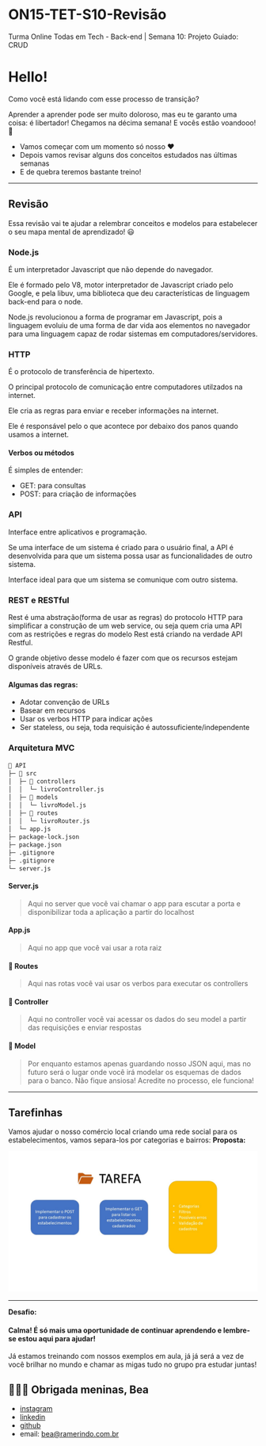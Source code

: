# ON15-TET-S10-Revisão
Turma Online Todas em Tech - Back-end | Semana 10: Projeto Guiado: CRUD

# Hello!

Como você está lidando com esse processo de transição? 

Aprender a aprender pode ser muito doloroso, mas eu te garanto uma coisa: é libertador! Chegamos na décima semana! E vocês estão voandooo!  🚀

* Vamos começar com um momento só nosso ❤️
* Depois vamos revisar alguns dos conceitos estudados nas últimas semanas
* E de quebra teremos bastante treino!

---

## Revisão

Essa revisão vai te ajudar a relembrar conceitos e modelos para estabelecer o seu mapa mental de aprendizado! 😃

### Node.js

É um interpretador Javascript que não depende do navegador. 

Ele é formado pelo V8, motor interpretador de Javascript criado pelo Google, e pela libuv, uma biblioteca que deu características de linguagem back-end para o node.

Node.js revolucionou a forma de programar em Javascript, pois a linguagem evoluiu de uma forma de dar vida aos elementos no navegador para uma linguagem capaz de rodar sistemas em computadores/servidores.

### HTTP

É o protocolo de transferência de hipertexto. 

O principal protocolo de comunicação entre computadores utilzados na internet.

Ele cria as regras para enviar e receber informações na internet.

Ele é responsável pelo o que acontece por debaixo dos panos quando usamos a internet.

#### Verbos ou métodos

É simples de entender:

* GET: para consultas
* POST: para criação de informações




### API

Interface entre aplicativos e programação.

Se uma interface de um sistema é criado para o usuário final, a API é desenvolvida para que um sistema possa usar as funcionalidades de outro sistema.

Interface ideal para que um sistema se comunique com outro sistema.

### REST e RESTful

Rest é uma abstração(forma de usar as regras) do protocolo HTTP para simplificar a construção de um web service, ou seja quem cria uma API com as restrições e regras do modelo Rest está criando na verdade API Restful.

O grande objetivo desse modelo é fazer com que os recursos estejam disponíveis através de URLs.

#### Algumas das regras: 

* Adotar convenção de URLs
* Basear em recursos
* Usar os verbos HTTP para indicar ações
* Ser stateless, ou seja, toda requisição é autossuficiente/independente

### Arquitetura MVC
```
📂 API     
├─ 📂 src                       
│  ├─ 📂 controllers            
│  │  └─ livroController.js          
│  ├─ 📂 models                 
│  │  └─ livroModel.js      
│  ├─ 📂 routes                 
│  │  └─ livroRouter.js      
│  └─ app.js                 
├─ package-lock.json         
├─ package.json  
├─ .gitignore 
├─ .gitignore              
└─ server.js
```

#### Server.js
> Aqui no server que você vai chamar o app para escutar a porta e disponibilizar toda a aplicação a partir do localhost

#### App.js
> Aqui no app que você vai usar a rota raiz 

#### 📂 Routes
>  Aqui nas rotas você vai usar os verbos para  executar os controllers 

#### 📂 Controller
> Aqui no controller você vai acessar os dados do seu model a partir das requisições e enviar respostas

#### 📂 Model
> Por enquanto estamos apenas guardando nosso JSON aqui, mas no futuro será o lugar onde você irá modelar os esquemas de dados para o banco. Não fique ansiosa! Acredite no processo, ele funciona!




---

## Tarefinhas

Vamos ajudar o nosso comércio local criando uma rede social para os estabelecimentos, vamos separa-los por categorias e bairros:
**Proposta:**

![assets/proposta.jpg](assets/proposta.jpg)

---
**Desafio:**
#### Calma! É só mais uma oportunidade de continuar aprendendo e lembre-se estou aqui para ajudar!

Já estamos treinando com nossos exemplos em aula, já já será a vez de você brilhar no mundo e chamar as migas tudo no grupo pra estudar juntas! 

## 🧑🏽‍💻 Obrigada meninas, Bea
- [instagram](https://www.instagram.com/insjanebea)
- [linkedin](https://www.linkedin.com/in/beatriz-ramerindo/)
- [github](https://github.com/isjanebia)
- email: bea@ramerindo.com.br
